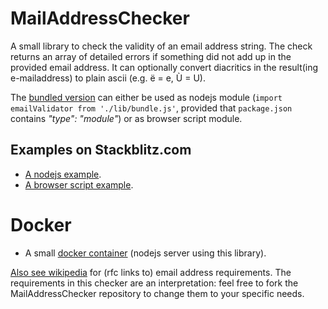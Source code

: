 # MailAddressChecker

A small library to check the validity of an email address string. The check returns an array of detailed errors if something did not add up in the provided email address. It can optionally convert diacritics in the result(ing e-mailaddress) to plain ascii (e.g. ë = e, Ù = U). 

The [bundled version](https://kooiinc.github.io/MailAddressChecker/lib/bundle.js) can either be used as nodejs module (`import emailValidator from './lib/bundle.js'`, provided that `package.json` contains *"type": "module"*) or as browser script module.

## Examples on Stackblitz.com

- [A nodejs example](https://stackblitz.com/edit/node-wcpuam?file=index.js).
- [A browser script example](https://stackblitz.com/edit/web-platform-xcpv4a?file=script.js).

# Docker
- A small [docker container](https://hub.docker.com/r/kooiinc/emailcheckserver) (nodejs server using this library).

<a target="_blank" href="https://en.wikipedia.org/wiki/Email_address#Validation_and_verification">Also see wikipedia</a> for (rfc links to) email address requirements. The requirements in this checker are an interpretation: feel free to fork the MailAddressChecker repository to change them to your specific needs.
